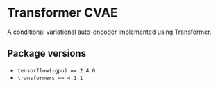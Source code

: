 # Transformer CVAE
A conditional variational auto-encoder implemented using Transformer.

## Package versions
- `tensorflow(-gpu) == 2.4.0`
- `transformers == 4.1.1`
